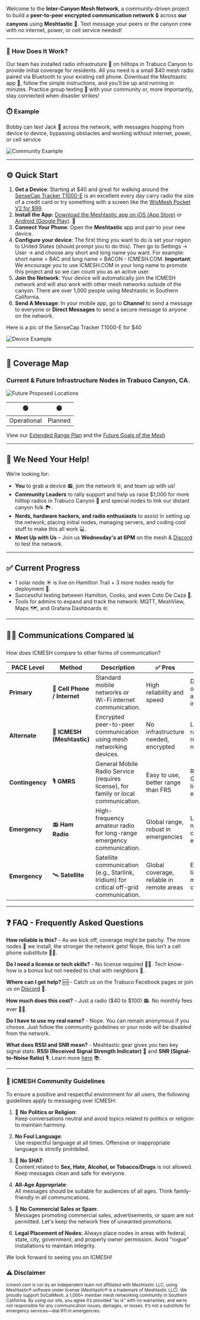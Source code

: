 Welcome to the **Inter-Canyon Mesh Network**, a community-driven project to build a **peer-to-peer encrypted communication network** 🔒 across **our canyons** using **Meshtastic** 📡. Text message your peers or the canyon crew with no internet, power, or cell service needed!

---

### 📡 **How Does It Work?**  
Our team has installed radio infrastruture 📡 on hilltops in Trabuco Canyon to provide initial coverage for residents. All you need is a small $40 mesh radio paired via Bluetooth to your existing cell phone. Download the Meshtastic app 📱, follow the simple instructions, and you’ll be up and running in minutes. Practice group texting 💬 with your community or, more importantly, stay connected when disaster strikes! 

### ⏱️ **Example**
Bobby can text Jack 💬 across the network, with messages hopping from device to device, bypassing obstacles and working without internet, power, or cell service

![Community Example](images/community-example.jpg)

---

## ⚙️ **Quick Start**  

1. **Get a Device**: Starting at $40 and great for walking around the [SenseCap Tracker T1000-E](https://www.seeedstudio.com/SenseCAP-Card-Tracker-T1000-E-for-Meshtastic-p-5913.html) is an excellent every day carry radio the size of a credit card or try something with a screen like the [WisMesh Pocket V2 for $99](https://store.rakwireless.com/products/wismesh-pocket).
2. **Install the App:** [Download the Meshtastic app on iOS (App Store)](https://apps.apple.com/us/app/meshtastic/id1586432531) or [Android (Google Play)](https://play.google.com/store/apps/details?id=com.geeksville.mesh&pcampaignid=web_share). 📲  
3. **Connect Your Phone**: Open the **Meshtastic** app and pair to your new device. 
4. **Configure your device**: The first thing you want to do is set your region to United States (should prompt you to do this).  Then go to Settings -> User -> and choose any short and long name you want.  For example: short name = BAC and long name = BACON - ICMESH.COM. **Important**: We encourage you to use ICMESH.COM in your long name to promote this project and so we can count you as an active user.
5. **Join the Network**: Your device will automatically join the ICMESH network and will also work with other mesh networks outside of the canyon. There are over 1,000 people using Meshtastic in Southern California.
6. **Send A Message**: In your mobile app, go to **Channel** to send a message to everyone or **Direct Messages** to send a secure message to anyone on the network.

Here is a pic of the SenseCap Tracker T1000-E for $40

![Device Example](images/t1000.webp)

---

## 📍 **Coverage Map**  

### Current & Future Infrastructure Nodes in Trabuco Canyon, CA.

![Future Proposed Locations](images/future-network.png)

| 🟢   | 🟡   |
|------|------|
| Operational | Planned |

View our [Extended Range Plan](EXTENDED-RANGE.md) and the [Future Goals of the Mesh](FUTURE-GOALS.md)

---

## 🤝 **We Need Your Help!**

We’re looking for:

- **You** to grab a device 📻, join the network 🌐, and team up with us!
- **Community Leaders** to rally support and help us raise $1,000 for more hilltop radios in Trabuco Canyon 📡 and special nodes to link our distant canyon folk 🏞️.
- **Nerds, hardware hackers, and radio enthusiasts** to assist in setting up the network, placing initial nodes, managing servers, and coding cool stuff to make this all work 💻.
- **Meet Up with Us** – Join us **Wednesday's at 6PM** on the mesh & [Discord](https://discord.gg/5FETN4UY) to test the network.

---

## ✅ **Current Progress**  
- 1 solar node ☀️ is live on Hamilton Trail + 3 more nodes ready for deployment 📡.  
- Successful testing between Hamilton, Cooks, and even Coto De Caza 📶.  
- Tools for admins to expand and track the network: MQTT, MeshView, Maps 🗺️, and Grafana Dashboards 🌐.   

---

## 📡✨ Communications Compared 📊

How does ICMESH compare to other forms of communication?

| **PACE Level**   | **Method**           | **Description**                                                                             | ✅ **Pros**                           | ❌ **Cons**                           |
|----------------------|--------------------------|------------------------------------------------------------------------------------------------|----------------------------------------|----------------------------------------|
| **Primary**          | 📱 **Cell Phone / Internet** | Standard mobile networks or Wi-Fi internet communication.                                       | High reliability and speed             | Dependent on towers and infrastructure |
| **Alternate**        | 📶 **ICMESH (Meshtastic)**   | Encrypted peer-to-peer communication using mesh networking devices.                             | No infrastructure needed, encrypted    | Limited range, requires local nodes    |
| **Contingency**      | 🎙️ **GMRS**                  | General Mobile Radio Service (requires license), for family or local communication.              | Easy to use, better range than FRS     | Requires GMRS license, non-encrypted   |
| **Emergency**        | 📻 **Ham Radio**          | High-frequency amateur radio for long-range emergency communication.                            | Global range, robust in emergencies    | License needed, complex equipment      |
| **Emergency**        | 🛰️ **Satellite**             | Satellite communication (e.g., Starlink, Iridium) for critical off-grid communication.           | Global coverage, reliable in remote areas | Expensive, limited message capacity  |

---

## ❓ **FAQ - Frequently Asked Questions**

**How reliable is this?** - As we kick off, coverage might be patchy. The more nodes 📡 we install, the stronger the network gets! Nope, this isn’t a cell phone substitute 📱❌.

**Do I need a license or tech skills?** - No license required 🎫❌. Tech know-how is a bonus but not needed to chat with neighbors 👋.

**Where can I get help?** 🆘 - Catch us on the Trabuco Facebook pages or join us on [Discord](https://discord.gg/5FETN4UY) 💬.

**How much does this cost?** - Just a radio ($40 to $100) 📻. No monthly fees ever 🙅‍♂️.

**Do I have to use my real name?** - Nope. You can remain anonymous if you choose.  Just follow the community guidelines or your node will be disabled from the network.

**What does RSSI and SNR mean?** - Meshtastic gear gives you two key signal stats: **RSSI (Received Signal Strength Indicator)** 📶 and **SNR (Signal-to-Noise Ratio)** 🎙️. Learn more [here](rssi-snr.md) 📚.

---

### 📜 **ICMESH Community Guidelines**  

To ensure a positive and respectful environment for all users, the following guidelines apply to messaging over ICMESH:  

1. 🚫 **No Politics or Religion**:  
   Keep conversations neutral and avoid topics related to politics or religion to maintain harmony.  

2. **No Foul Language**:  
   Use respectful language at all times. Offensive or inappropriate language is strictly prohibited.  

3. 🚷 **No SHAT**:  
   Content related to **Sex, Hate, Alcohol, or Tobacco/Drugs** is not allowed. Keep messages clean and safe for everyone.  

4. **All-Age Appropriate**:  
   All messages should be suitable for audiences of all ages. Think family-friendly in all communications.  

5. 📵 **No Commercial Sales or Spam**:  
   Messages promoting commercial sales, advertisements, or spam are not permitted. Let's keep the network free of unwanted promotions.

6. **Legal Placement of Nodes**:
   Always place nodes in areas with federal, state, city, government, and property owner permission. Avoid "rogue" installations to maintain integrity.

We look forward to seeing you on ICMESH!

### ⚠️ Disclaimer

<small>icmesh.com is run by an independent team not affiliated with Meshtastic LLC, using Meshtastic® software under license (Meshtastic® is a trademark of Meshtastic LLC). We proudly support SoCalMesh, a 1,000+ member mesh networking community in Southern California. By using our site, you agree it’s provided “as is” with no warranties, and we’re not responsible for any communication issues, damages, or losses. It’s not a substitute for emergency services—dial 911 in emergencies.</small>
